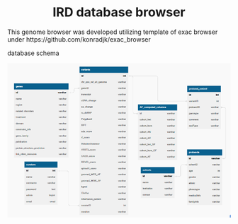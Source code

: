 <h1 align="center">IRD database browser</h1>
This genome browser was developed utilizing template of exac browser under https://github.com/konradjk/exac_browser

database schema
<p align="center">
<img height="350" src="static/images/schema.png">
</p>
